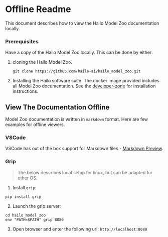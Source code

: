 # Offline Readme

This document describes how to view the Hailo Model Zoo documentation locally.

### Prerequisites

Have a copy of the Hailo Model Zoo locally.
This can be done by either:

 1. cloning the Hailo Model Zoo.
    ```
    git clone https://github.com/hailo-ai/hailo_model_zoo.git
    ```

2. Installing the Hailo software suite. The docker image provided includes all Model Zoo documentation. See the [developer-zone](https://hailo.ai/developer-zone/) for installation instructions.

## View The Documentation Offline

Model Zoo documentation is written in `markdown` format. Here are few examples for offline viewers.

### VSCode

VSCode has out of the box support for Markdown files - [Markdown Preview](https://code.visualstudio.com/docs/languages/markdown#_markdown-preview).

### Grip

> The below describes local setup for linux, but can be adapted for other OS.

1. Install `grip`:
```
pip install grip
```

2. Launch the grip server:
```
cd hailo_model_zoo
env "PATH=$PATH" grip 8080
```

3. Open browser and enter the following url:  `http://localhost:8080`
